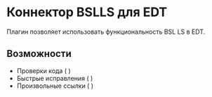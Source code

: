 # Коннектор BSLLS для EDT

Плагин позволяет использовать функциональность BSL LS в EDT.

## Возможности

* Проверки кода ( )
* Быстрые исправления ( )
* Произвольные ссылки ( )